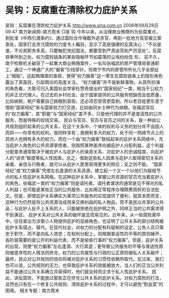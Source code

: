 # 吴钩：反腐重在清除权力庇护关系

吴钩：反腐重在清除权力庇护关系
http://www.sina.com.cn 2006年09月28日09:47 南方新闻网-南方周末
□吴 钩
今年以来，从治理商业贿赂列为反腐重点，到批准《中西引渡条约》、通过国际合作堵截外逃贪官，再到一批地方高官被立案查处，国家打击贪污腐败的力度令人瞩目，显示了高层强硬的反腐决心：“不论是谁，不论其职务多高，只要触犯党纪国法，都要受到严肃追究和严厉惩处”。反腐铁拳所到之处，权力腐败链条的某些隐秘环节如震落的尘埃纷纷现
形。
前不久，南宁检察机关破获了一起重大商业贿赂案件，一名叫张福武的房产管理局普通职工，通过一个神通广大的“掮客”引线穿针，将南宁市内的房管所所长几乎全部扯上“贼船”。这起贿赂案的查获，使得“权力掮客”这一寄生在腐败链条上的隐形角色露出了真面目，引起舆论的高度关注。
“权力掮客”并不是新鲜事物，从其所扮演的角色看，大致可归入美国社会学家杜赞奇提出的“国家经纪”一类，相当于公权力的非正式代理人。在过去的乡村社会，由于国家提供的公共服务短缺而且低质量，比如纳税，税户需要自己挑粮到县衙，还必须忍受胥吏盘剥，所以老百姓更乐意于借助“国家经纪”来与国家权力打交道，比如由同乡士绅代为纳粮。张福武背后的“权力掮客”，其“职能”与“国家经纪”差不多，只是他代理的并不是普适性的公共服务，而是特殊的权钱交易。
民众与官员、官员与官员之间的关系，是一种由公共规则组织起来的公共关系，在这个关系中，个体的权利与义务的划分并不会因人而异——你享有的权利，我同样享有；我拥有多大的权力，处于同一网络节点上的其他人也拥有多大的权力。而在一个由“权力掮客”联结起来的庇护关系网络中，充当庇护人角色的公共资源掌控者，则按照某种差序向被庇护人分配利益，这个利益分配差序通常取决于被庇护人与庇护人的亲疏关系、对庇护人的忠诚程度、向庇护人的“进贡”额度等私人性因素。总之，借助这些私人因素与庇护人取得密切关系的亲属、亲信与行贿者，就可以从庇护人那里获得更多的照应；反之则不能。
“国家经纪”或“权力掮客”凭借左右逢源的关系资源，建立起一个又一个以他们为联结节点的私人性庇护关系网络。在这种庇护关系中，掌握公共资源的官员充当着庇护人的角色，张福武一类的“权力掮客”则是请托者。请托者谋求的通常是见不得光的私人利益；也可能是某些正当的公共服务，比如用正常程序办理颇费周折的合法批文。但是，即使庇护关系确实为某项公共服务的实现提供了便利，就其本质而言，这种行为仍然是将公共资源当成用来交换利益的私人物品，而不是民众共享的公共品；与庇护人扯不上关系的人，只能被拒绝在庇护网之外，同样正当的公共需求得不到满足。
庇护关系对公共关系的破坏是显而易见的。近年来，从一些腐败案件中，往往查出为涉案小人物提供庇护的显赫角色，也证明了公共关系的部分结构被庇护关系侵占、替代。在现代社会，对权力的分配有科层制的设定，公务人员只需忠于职守，而不是向私人效忠；在权利分配上，则根据普适性的平等的原则展开，各阶层需要的是公开的利益代表，而不是偷偷行事的“权力掮客”。但是，庇护关系的出现，则使“权力掮客”左右逢源、大行其道；更导致公共服务的平等与普适性原则被差序性的人情法则挤兑，权力的公共属性与行政的公正原则被私人关系破坏；最终，民众对公共规则的信仰将被对庇护关系的习惯性依赖所取代。反过来，我们也可以说，公共规则的无力，也导致庇护关系的效能被放大，当人们的正当公共利益不能通过公共关系确立并获得时，他们就会转而企求于私人性庇护关系。
因此，讲反腐败，不能放过那些正在挤兑公共关系的庇护关系。对权力腐败的打击，显然也只有在一个修复公共规则、清除庇护关系的过程中，才可以避免“割韭菜”的困境。
相关专题：南方周末 

